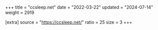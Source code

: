 +++
title = "ccsleep.net"
date = "2022-03-22"
updated = "2024-07-14"
weight = 2919

[extra]
source = "https://ccsleep.net/"
ratio = 25
size = 3
+++
